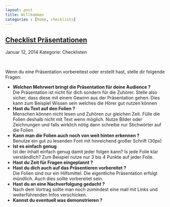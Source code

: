 ```yaml
---
layout: post
title: Willkommen
categories : [home, checklists]
---
```


<h2><a href="#">Checklist Pr&auml;sentationen</a></h2>
<p class="meta"><span class="date">Januar 12, 2014</span><span class="posted"> Kategorie: Checklisten</span></p>
<div style="clear: both;">&nbsp;</div>
<div class="entry">
<p>
Wenn du eine Pr&auml;sentation vorbereitest oder erstellt hast, stelle dir folgende Fragen:<br/>
<ul>
<li><strong>Welchen Mehrwert bringt die Pr&auml;sentation für deine Audience ?</strong><br/>Die Pr&auml;sentation ist nicht für dich sondern f&uuml;r die Zuh&ouml;rer. Stelle also sicher, dass diese mit einem Gewinn aus der Pr&auml;sentation gehen. Dies kann zum Beispiel Wissen sein welches die H&ouml;rer gut nutzen k&ouml;nnen</li>
<li><strong>Hast du Text auf den Folien ?</strong><br/>Menschen k&ouml;nnen nicht lesen und Zuh&ouml;ren zur gleichen Zeit. F&uuml;lle die Folien deshalb nicht mit Text wenn möglich. Nutze Bilder oder Zeichnungen und falls wirklich n&ouml;tig dann schreibe nur Stichw&ouml;rter auf die Folien</li>
<li><strong>Kann man die Folien auch noch von weit hinten erkennen ?</strong><br/>Benutze ein gut zu lesenden Font mit hinreichend gro&szlig;er Schrift (30px)</li>
<li><strong>Ist es einfach genug</strong><br/>Ist der Inhalt einfach genug damit jeder folgen kann? Is jede Folie klar verst&auml;ndlich? Zum Beispiel nutze nur 3 bis 4 Punkte auf jeder Folie.</li>
<li><strong>Hast du Zeit f&uuml;r Fragen eingeplannt ?</strong></li>
<li><strong>Hast du dich auch auf das Pr&auml;sentieren vorbereitet ?</strong><br/>Die Folien sind nur ein Hilfsmittel. Die eigentliche Pr&auml;sentation erfolgt m&uuml;ndlich. Auch dies sollte vorbereitet sein.</li>
<li><strong>Hast du an eine Nachverfolgung gedacht ?</strong><br/>Nach dem Vortrag sollte man noch zumindest eine mail mit Links und weiterf&uuml;hrenden Infos verschicken.</li>
<li><strong>Kannst du eventuell was demonstrieren ?</strong></li>
</ul>
<!--
<ul>





</ul>
-->
</p>
</div>

